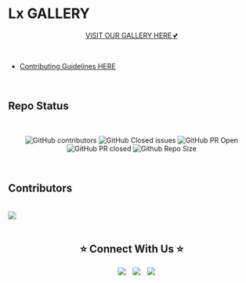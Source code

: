 # Lx GALLERY

<div align="center">

[VISIT OUR GALLERY HERE 💕](https://avinash201199.github.io/Lx-Gallery/) </div>

<br>

- [Contributing Guidelines HERE](https://github.com/avinash201199/My-Gallery-4u/blob/master/Guidelines.md)
<br>

## Repo Status 

<br>

<div align="center">

![GitHub contributors](https://img.shields.io/github/contributors/0AIB/Lx-Gallery?style=for-the-badge&color=blue)
![GitHub Closed issues](https://img.shields.io/github/issues-closed-raw/avinash201199/Lx-Gallery?style=for-the-badge&color=brightgreen)
![GitHub PR Open](https://img.shields.io/github/issues-pr/avinash201199/Lx-Gallery?style=for-the-badge&color=aqua)
![GitHub PR closed](https://img.shields.io/github/issues-pr-closed-raw/0AIB/Lx-Gallery?style=for-the-badge&color=blue)
![Github Repo Size](https://img.shields.io/github/repo-size/0AIB/Lx-Gallery?style=for-the-badge&color=aqua)


</div>
<br>

## Contributors

<br>

<a href="https://github.com/0AIB/Lx-Gallery/graphs/contributors">
  <img src="https://contrib.rocks/image?repo=avinash201199/My-Gallery-4u" />
</a>
<br>
<br>

<div align="center"> <h2> ⭐ Connect With Us ⭐</h2></div>

<div align="center"  class="icons-social" style="margin-left: 10px;">
        <a style="margin-left: 10px;"  target="_blank" href="https://www.linkedin.com/in/avinash-singh-071b79175/">
			<img src="https://img.icons8.com/doodle/40/000000/linkedin--v2.png"></a>
        <a style="margin-left: 10px;" target="_blank" href="https://github.com/avinash201199">
		<img src="https://img.icons8.com/doodle/40/000000/github--v1.png"></a>
        <a style="margin-left: 10px;" target="_blank" href="https://www.instagram.com/my_gallery_4u/">
			<img src="https://img.icons8.com/doodle/40/000000/instagram-new--v2.png"></a>
      </div>


